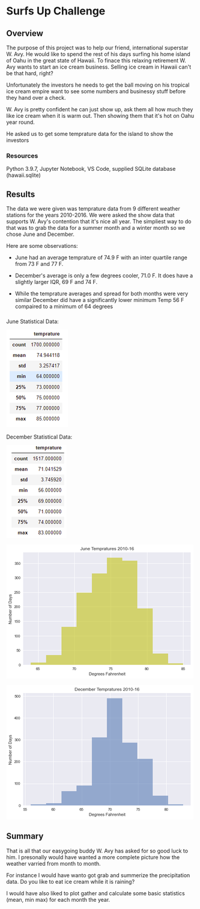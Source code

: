 # Surfs Up Challenge

## Overview
The purpose of this project was to help our friend, international superstar W. Avy. He would like to spend the rest of his days surfing his home island of Oahu in the great state of Hawaii. To finace this relaxing retirement W. Avy wants to start an ice cream business. Selling ice cream in Hawaii can't be that hard, right? 

Unfortunately the investors he needs to get the ball moving on his tropical ice cream empire want to see some numbers and businessy stuff before they hand over a check.

W. Avy is pretty confident he can just show up, ask them all how much they like ice cream when it is warm out. Then showing them that it's hot on Oahu year round. 

He asked us to get some temprature data for the island to show the investors

### Resources 
Python 3.9.7, Jupyter Notebook, VS Code, supplied SQLite database (hawaii.sqlite)

## Results
The data we were given was temprature data from 9 different weather stations for the years 2010-2016. We were asked the show data that supports W. Avy's contention that it's nice all year. The simpliest way to do that was to grab the data for a summer month and a winter month so we chose June and December.

Here are some observations:

- June had an average temprature of 74.9 F with an inter quartile range from 73 F and 77 F. 

- December's average is only a few degrees cooler, 71.0 F. It does have a slightly larger IQR, 69 F and 74 F. 
- While the temprature averages and spread for both months were very similar December did have a significantly lower minimum Temp 56 F compaired to a minimum of 64 degrees

###
June Statistical Data: 

![June Stats](./images/june_stats.png)



December Statistical Data: 

![December](./images/dec_stats.png)






![June Temps](./images/june.png)

![December Temps](./images/december.png)


## Summary

That is all that our easygoing buddy W. Avy has asked for so good luck to him. I presonally would have wanted a more complete picture how the weather varried from month to month. 

For instance I would have wanto got grab and summerize the precipitation data. Do you like to eat ice cream while it is raining?

I would have also liked to plot gather and calculate some basic statistics (mean, min max) for each month the year. 
